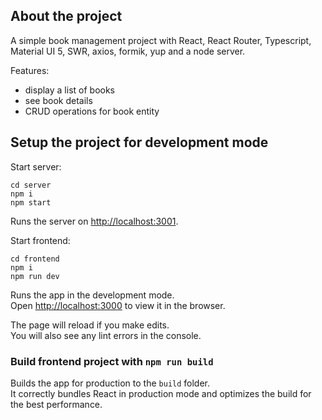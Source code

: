 ## About the project

A simple book management project with React, React Router, Typescript, Material UI 5, SWR, axios, formik, yup and a node server.

Features:

- display a list of books
- see book details
- CRUD operations for book entity

## Setup the project for development mode

Start server:

```
cd server
npm i
npm start
```

Runs the server on [http://localhost:3001](http://localhost:3000).

Start frontend:

```
cd frontend
npm i
npm run dev
```

Runs the app in the development mode.\
Open [http://localhost:3000](http://localhost:3000) to view it in the browser.

The page will reload if you make edits.\
You will also see any lint errors in the console.

### Build frontend project with `npm run build`

Builds the app for production to the `build` folder.\
It correctly bundles React in production mode and optimizes the build for the best performance.
